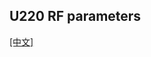 ## U220 RF parameters

[[中文]](../../../cn/device_and_usage_manual/ANTSDR_U_Series_Module/ANTSDR_U220_Reference_Manual/AntsdrU220_RF_parameters_cn.html)